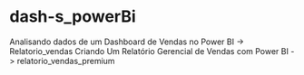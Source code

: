 # dash-s_powerBi

Analisando dados de um Dashboard de Vendas no Power BI -> Relatorio_vendas
Criando Um Relatório Gerencial de Vendas com Power BI - > relatorio_vendas_premium
